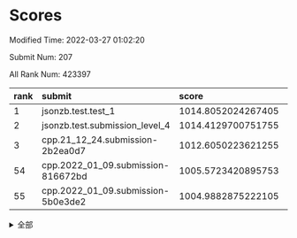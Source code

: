 # Scores

Modified Time: 2022-03-27 01:02:20

Submit Num: 207

All Rank Num: 423397

| rank |               submit               |       score        |       sigma        | pk_num |
| :--- | :--------------------------------- | :----------------- | :----------------- | :----- |
| 1    | jsonzb.test.test_1                 | 1014.8052024267405 | 0.8415081859050211 | 8179   |
| 2    | jsonzb.test.submission_level_4     | 1014.4129700751755 | 0.8085915507513578 | 8180   |
| 3    | cpp.21_12_24.submission-2b2ea0d7   | 1012.6050223621255 | 0.812160131487173  | 8183   |
| 54   | cpp.2022_01_09.submission-816672bd | 1005.5723420895753 | 0.7216320784374294 | 8183   |
| 55   | cpp.2022_01_09.submission-5b0e3de2 | 1004.9882875222105 | 0.7222395888746096 | 8179   |


<details>
<summary>全部</summary>

| rank |                 submit                 |       score        |       sigma        | pk_num |
| :--- | :------------------------------------- | :----------------- | :----------------- | :----- |
| 1    | jsonzb.test.test_1                     | 1014.8052024267405 | 0.8415081859050211 | 8179   |
| 2    | jsonzb.test.submission_level_4         | 1014.4129700751755 | 0.8085915507513578 | 8180   |
| 3    | cpp.21_12_24.submission-2b2ea0d7       | 1012.6050223621255 | 0.812160131487173  | 8183   |
| 4    | gobigger.level_3.submission_level_3_21 | 1011.6941930134836 | 0.7651359732738854 | 8187   |
| 5    | gobigger.level_3.submission_level_3_2  | 1011.6907082138629 | 0.7824968681951582 | 8176   |
| 6    | gobigger.level_3.submission_level_3_48 | 1011.6163424847575 | 0.7972004812228796 | 8183   |
| 7    | gobigger.level_3.submission_level_3_39 | 1011.4585476508622 | 0.7610603741965817 | 8181   |
| 8    | gobigger.level_3.submission_level_3_30 | 1011.272991062478  | 0.7715767642426892 | 8175   |
| 9    | gobigger.level_3.submission_level_3_26 | 1011.1488584325683 | 0.7616952115066817 | 8181   |
| 10   | gobigger.level_3.submission_level_3_5  | 1011.0766080084616 | 0.7609089661188938 | 8183   |
| 11   | gobigger.level_3.submission_level_3_11 | 1011.0540607989984 | 0.7815588068491963 | 8182   |
| 12   | gobigger.level_3.submission_level_3_31 | 1010.9428674930352 | 0.7678952121148861 | 8180   |
| 13   | gobigger.level_3.submission_level_3_19 | 1010.9413229709355 | 0.7653278068113083 | 8180   |
| 14   | gobigger.level_3.submission_level_3_29 | 1010.7014020383747 | 0.7653648549996346 | 8182   |
| 15   | gobigger.level_3.submission_level_3_38 | 1010.6586786114891 | 0.7740041646246545 | 8185   |
| 16   | gobigger.level_3.submission_level_3_43 | 1010.6093567128916 | 0.7673033312695547 | 8183   |
| 17   | gobigger.level_3.submission_level_3_6  | 1010.5237749374999 | 0.7804584855550507 | 8186   |
| 18   | gobigger.level_3.submission_level_3_40 | 1010.3491325493928 | 0.7638210560168108 | 8184   |
| 19   | gobigger.level_3.submission_level_3_13 | 1010.2887757909263 | 0.7556623735492615 | 8183   |
| 20   | gobigger.level_3.submission_level_3_25 | 1010.2868491838586 | 0.7627186687650114 | 8185   |
| 21   | gobigger.level_3.submission_level_3_27 | 1010.2587895433    | 0.765084549739686  | 8184   |
| 22   | gobigger.level_3.submission_level_3_33 | 1010.2015750476835 | 0.7900914987483143 | 8184   |
| 23   | gobigger.level_3.submission_level_3_0  | 1010.1941104546796 | 0.7599810161475581 | 8181   |
| 24   | gobigger.level_3.submission_level_3_36 | 1010.0869300786085 | 0.7427496635945415 | 8186   |
| 25   | gobigger.level_3.submission_level_3_37 | 1010.0642774426614 | 0.7546822760187158 | 8182   |
| 26   | gobigger.level_3.submission_level_3_8  | 1010.0259379181651 | 0.7622913657493755 | 8185   |
| 27   | gobigger.level_3.submission_level_3_15 | 1009.9674948812163 | 0.7701115862523188 | 8180   |
| 28   | gobigger.level_3.submission_level_3_32 | 1009.9472737255608 | 0.7587244943786592 | 8180   |
| 29   | gobigger.level_3.submission_level_3_35 | 1009.9187950058439 | 0.7470723245031797 | 8180   |
| 30   | gobigger.level_3.submission_level_3_42 | 1009.7546947849415 | 0.7830600736000982 | 8175   |
| 31   | gobigger.level_3.submission_level_3_1  | 1009.6808986841561 | 0.7619742615869485 | 8180   |
| 32   | gobigger.level_3.submission_level_3_49 | 1009.6469519741831 | 0.7692770716232052 | 8184   |
| 33   | gobigger.level_3.submission_level_3_45 | 1009.6373015841401 | 0.7422295022911964 | 8178   |
| 34   | gobigger.level_3.submission_level_3_4  | 1009.578428248987  | 0.7619291415028018 | 8181   |
| 35   | gobigger.level_3.submission_level_3_17 | 1009.5506810061773 | 0.7526938986291009 | 8178   |
| 36   | gobigger.level_3.submission_level_3_16 | 1009.5393363604137 | 0.7407972626682743 | 8182   |
| 37   | gobigger.level_3.submission_level_3_12 | 1009.5269167158854 | 0.7585607803157423 | 8183   |
| 38   | gobigger.level_3.submission_level_3_18 | 1009.4840495156453 | 0.7439325738384169 | 8181   |
| 39   | gobigger.level_3.submission_level_3_22 | 1009.361800459182  | 0.7725235629261192 | 8176   |
| 40   | gobigger.level_3.submission_level_3_14 | 1009.3531045674455 | 0.762656958221261  | 8180   |
| 41   | gobigger.level_3.submission_level_3_10 | 1009.3150288811753 | 0.7503932593540722 | 8184   |
| 42   | gobigger.level_3.submission_level_3_3  | 1009.3030208568904 | 0.7421591361274669 | 8187   |
| 43   | gobigger.level_3.submission_level_3_9  | 1009.1974740117095 | 0.7507643320345725 | 8178   |
| 44   | gobigger.level_3.submission_level_3_47 | 1009.0282061892436 | 0.7656144970370246 | 8182   |
| 45   | gobigger.level_3.submission_level_3_44 | 1009.00684282074   | 0.752543703528701  | 8179   |
| 46   | gobigger.level_3.submission_level_3_20 | 1008.9645766278253 | 0.7562478335162176 | 8186   |
| 47   | gobigger.level_3.submission_level_3_46 | 1008.8601191551841 | 0.7470902017236544 | 8181   |
| 48   | gobigger.level_3.submission_level_3_24 | 1008.7648064213154 | 0.7606740776158396 | 8183   |
| 49   | gobigger.level_3.submission_level_3_7  | 1008.6979520469191 | 0.7542177512849007 | 8187   |
| 50   | gobigger.level_3.submission_level_3_41 | 1008.6862564051299 | 0.7786617226207349 | 8182   |
| 51   | gobigger.level_3.submission_level_3_23 | 1008.5216466386385 | 0.7305863928122316 | 8189   |
| 52   | gobigger.level_3.submission_level_3_34 | 1008.4545595753377 | 0.7304623098394811 | 8178   |
| 53   | gobigger.level_3.submission_level_3_28 | 1008.3090739704174 | 0.7303331323698004 | 8183   |
| 54   | cpp.2022_01_09.submission-816672bd     | 1005.5723420895753 | 0.7216320784374294 | 8183   |
| 55   | cpp.2022_01_09.submission-5b0e3de2     | 1004.9882875222105 | 0.7222395888746096 | 8179   |
| 56   | gobigger.level_1.submission_level_1_28 | 1004.654807972333  | 0.731093193135459  | 8184   |
| 57   | gobigger.level_1.submission_level_1_27 | 1004.5079050996643 | 0.7148539498141467 | 8180   |
| 58   | gobigger.level_1.submission_level_1_8  | 1004.5064038499759 | 0.7231263019712384 | 8181   |
| 59   | gobigger.level_1.submission_level_1_41 | 1004.4387476219383 | 0.7138605790666578 | 8182   |
| 60   | gobigger.level_1.submission_level_1_35 | 1004.2858224487746 | 0.7170992491032703 | 8185   |
| 61   | gobigger.level_1.submission_level_1_15 | 1004.2226758942371 | 0.7258630642562638 | 8183   |
| 62   | gobigger.level_1.submission_level_1_1  | 1004.1363715144067 | 0.7169365229389536 | 8178   |
| 63   | gobigger.level_1.submission_level_1_34 | 1004.0421818207392 | 0.7205087645074956 | 8179   |
| 64   | gobigger.level_1.submission_level_1_7  | 1004.0326594057351 | 0.7251069957092655 | 8184   |
| 65   | gobigger.level_1.submission_level_1_3  | 1003.9502261883007 | 0.727231996996932  | 8184   |
| 66   | gobigger.level_1.submission_level_1_20 | 1003.9360284312339 | 0.7219369237783975 | 8184   |
| 67   | gobigger.level_1.submission_level_1_32 | 1003.912665628185  | 0.7075588320499147 | 8185   |
| 68   | gobigger.level_1.submission_level_1_42 | 1003.8489557924973 | 0.7221643751854818 | 8181   |
| 69   | gobigger.level_1.submission_level_1_40 | 1003.7118010644024 | 0.7203651557391028 | 8182   |
| 70   | gobigger.level_1.submission_level_1_19 | 1003.5909806723699 | 0.7098550606119434 | 8181   |
| 71   | gobigger.level_1.submission_level_1_10 | 1003.5806128079716 | 0.7260548585203462 | 8181   |
| 72   | gobigger.level_1.submission_level_1_47 | 1003.5654248530686 | 0.7067180073334245 | 8183   |
| 73   | gobigger.level_1.submission_level_1_33 | 1003.5641078903446 | 0.7153215811861264 | 8178   |
| 74   | gobigger.level_1.submission_level_1_49 | 1003.5503604445247 | 0.7193216169407732 | 8180   |
| 75   | gobigger.level_1.submission_level_1_24 | 1003.5211905938235 | 0.7122374468703514 | 8186   |
| 76   | gobigger.level_1.submission_level_1_13 | 1003.5101327741041 | 0.7144311833811233 | 8184   |
| 77   | gobigger.level_1.submission_level_1_18 | 1003.4091299399402 | 0.720333834194179  | 8178   |
| 78   | gobigger.level_1.submission_level_1_2  | 1003.3923705752934 | 0.7261095550287168 | 8186   |
| 79   | gobigger.level_1.submission_level_1_22 | 1003.3572173039715 | 0.7187575615958267 | 8180   |
| 80   | gobigger.level_1.submission_level_1_43 | 1003.3131436635906 | 0.7114876109895952 | 8181   |
| 81   | gobigger.level_1.submission_level_1_38 | 1003.2999605513525 | 0.7135987873610127 | 8182   |
| 82   | gobigger.level_1.submission_level_1_14 | 1003.2943635138807 | 0.7069937949835203 | 8177   |
| 83   | gobigger.level_1.submission_level_1_21 | 1003.2395986193219 | 0.7190380777023746 | 8185   |
| 84   | gobigger.level_1.submission_level_1_30 | 1003.1711368699677 | 0.7131447169001092 | 8182   |
| 85   | gobigger.level_1.submission_level_1_4  | 1003.143945083752  | 0.7121948644630126 | 8181   |
| 86   | gobigger.level_1.submission_level_1_37 | 1003.0362883482934 | 0.7180870315147524 | 8182   |
| 87   | gobigger.level_1.submission_level_1_48 | 1002.9809724859472 | 0.7179738327203953 | 8182   |
| 88   | gobigger.level_1.submission_level_1_5  | 1002.9471036629058 | 0.717910343051873  | 8179   |
| 89   | gobigger.level_1.submission_level_1_23 | 1002.7942954509062 | 0.713070004843628  | 8181   |
| 90   | gobigger.level_1.submission_level_1_31 | 1002.7574451985196 | 0.7128625422699233 | 8182   |
| 91   | gobigger.level_1.submission_level_1_26 | 1002.7263662659034 | 0.7101979309974965 | 8183   |
| 92   | gobigger.level_1.submission_level_1_9  | 1002.6933517147085 | 0.7104329250625315 | 8184   |
| 93   | gobigger.level_1.submission_level_1_36 | 1002.578803818442  | 0.7240368980502627 | 8174   |
| 94   | gobigger.level_1.submission_level_1_29 | 1002.5623873889006 | 0.7081339193366308 | 8189   |
| 95   | gobigger.level_1.submission_level_1_25 | 1002.5421954658249 | 0.7116240655150537 | 8178   |
| 96   | gobigger.level_1.submission_level_1_46 | 1002.5110906858702 | 0.7206752093955553 | 8179   |
| 97   | gobigger.level_1.submission_level_1_0  | 1002.4053833451011 | 0.7052969305886784 | 8181   |
| 98   | gobigger.level_1.submission_level_1_6  | 1002.382610553167  | 0.7083086835234058 | 8180   |
| 99   | gobigger.level_1.submission_level_1_17 | 1002.3495200901582 | 0.7083927880163209 | 8181   |
| 100  | gobigger.level_1.submission_level_1_39 | 1002.2094464079568 | 0.7126722306394278 | 8172   |
| 101  | gobigger.level_1.submission_level_1_11 | 1002.195538792843  | 0.7072145999605817 | 8179   |
| 102  | gobigger.level_1.submission_level_1_12 | 1002.1503227406298 | 0.7140166708646631 | 8181   |
| 103  | gobigger.level_1.submission_level_1_45 | 1002.1211765422216 | 0.7210302458337567 | 8186   |
| 104  | gobigger.level_1.submission_level_1_44 | 1002.1179057827948 | 0.7131780635613444 | 8179   |
| 105  | gobigger.level_1.submission_level_1_16 | 1000.9375376761623 | 0.7079142903743209 | 8184   |
| 106  | gobigger.random.submission_random_20   | 997.72759281212    | 0.710355446199071  | 8180   |
| 107  | gobigger.random.submission_random_2    | 997.6134499586705  | 0.7040813281359007 | 8181   |
| 108  | gobigger.random.submission_random_41   | 997.4949038246945  | 0.7042018979892855 | 8190   |
| 109  | gobigger.random.submission_random_28   | 997.4752498215162  | 0.7155541436680578 | 8183   |
| 110  | gobigger.random.submission_random_19   | 997.4339721386102  | 0.7011610034421797 | 8180   |
| 111  | gobigger.random.submission_random_5    | 997.3165893093304  | 0.704250534050955  | 8173   |
| 112  | gobigger.random.submission_random_11   | 997.2287421343073  | 0.7156983739704161 | 8180   |
| 113  | gobigger.random.submission_random_29   | 997.1177020177437  | 0.7061754289354522 | 8185   |
| 114  | gobigger.random.submission_random_27   | 996.8618800692736  | 0.7078591621868499 | 8180   |
| 115  | gobigger.random.submission_random_42   | 996.6090567009502  | 0.7113595967322006 | 8183   |
| 116  | gobigger.random.submission_random_48   | 996.608821249423   | 0.7038762721764852 | 8187   |
| 117  | gobigger.random.submission_random_30   | 996.5316060170467  | 0.7087419159763618 | 8184   |
| 118  | gobigger.random.submission_random_38   | 996.5159415473021  | 0.7184674354244993 | 8181   |
| 119  | gobigger.random.submission_random_35   | 996.4922063576574  | 0.7039727331497266 | 8184   |
| 120  | gobigger.random.submission_random_36   | 996.4656233881151  | 0.6993947326660982 | 8182   |
| 121  | gobigger.random.submission_random_10   | 996.4288369696364  | 0.7048775701738342 | 8174   |
| 122  | gobigger.random.submission_random_15   | 996.4173695026226  | 0.7162060029025518 | 8181   |
| 123  | gobigger.random.submission_random_43   | 996.3914237175485  | 0.7303065217105872 | 8182   |
| 124  | gobigger.random.submission_random_13   | 996.2657337578199  | 0.7010565488043591 | 8183   |
| 125  | gobigger.random.submission_random_16   | 996.2279693323813  | 0.7124372191307964 | 8181   |
| 126  | gobigger.random.submission_random_18   | 996.1877416766854  | 0.7158760863357149 | 8181   |
| 127  | gobigger.random.submission_random_4    | 996.1730689274148  | 0.6922188658362156 | 8187   |
| 128  | gobigger.random.submission_random_37   | 996.0352159813133  | 0.7124700418613208 | 8183   |
| 129  | gobigger.random.submission_random_7    | 996.0083790503347  | 0.7188953939003134 | 8181   |
| 130  | gobigger.random.submission_random_34   | 995.9504919571126  | 0.7074239377858513 | 8181   |
| 131  | gobigger.random.submission_random_47   | 995.9389189490664  | 0.7157475559761299 | 8179   |
| 132  | gobigger.random.submission_random_45   | 995.9244423029361  | 0.7069676128572785 | 8183   |
| 133  | gobigger.random.submission_random_12   | 995.9184182918527  | 0.7012837037960897 | 8181   |
| 134  | gobigger.random.submission_random_21   | 995.9095193792776  | 0.7024469725361451 | 8180   |
| 135  | gobigger.random.submission_random_26   | 995.88025701688    | 0.7000410498371925 | 8186   |
| 136  | gobigger.random.submission_random_17   | 995.8772453170322  | 0.7128176231018893 | 8183   |
| 137  | gobigger.random.submission_random_24   | 995.8569395159478  | 0.6985153067515216 | 8176   |
| 138  | gobigger.random.submission_random_40   | 995.8451900341928  | 0.7124035288079112 | 8180   |
| 139  | gobigger.random.submission_random_44   | 995.8210938195763  | 0.7052581988692792 | 8187   |
| 140  | gobigger.random.submission_random_31   | 995.8131583945338  | 0.7147143430727172 | 8176   |
| 141  | gobigger.random.submission_random_14   | 995.6729257947561  | 0.7143193344472725 | 8181   |
| 142  | gobigger.random.submission_random_6    | 995.6220568306746  | 0.7145804591942735 | 8180   |
| 143  | gobigger.random.submission_random_33   | 995.4649251525047  | 0.7156069422751339 | 8183   |
| 144  | gobigger.random.submission_random_3    | 995.3646057879454  | 0.7305819665877601 | 8181   |
| 145  | gobigger.random.submission_random_25   | 995.3534549668625  | 0.7329814624986694 | 8185   |
| 146  | gobigger.random.submission_random_0    | 995.2740281937524  | 0.7115853423134985 | 8178   |
| 147  | gobigger.random.submission_random_9    | 995.1797908928233  | 0.7088307729014786 | 8182   |
| 148  | gobigger.random.submission_random_39   | 995.0962642080079  | 0.709085745241847  | 8180   |
| 149  | gobigger.random.submission_random_32   | 994.988562667243   | 0.7273562837497007 | 8181   |
| 150  | gobigger.random.submission_random_23   | 994.8233916291721  | 0.704761236534869  | 8184   |
| 151  | gobigger.random.submission_random_8    | 994.6694296709863  | 0.7106185419841679 | 8182   |
| 152  | gobigger.random.submission_random_49   | 994.6520193469053  | 0.7262715067920068 | 8182   |
| 153  | gobigger.random.submission_random_1    | 994.6181255572833  | 0.7072754084883967 | 8184   |
| 154  | gobigger.random.submission_random_46   | 994.601752458902   | 0.7059019263153524 | 8184   |
| 155  | gobigger.level_2.submission_level_2_43 | 994.4093560920809  | 0.7433213567752409 | 8179   |
| 156  | gobigger.level_2.submission_level_2_22 | 994.1968013265066  | 0.7288776598179257 | 8182   |
| 157  | gobigger.random.submission_random_22   | 994.062289473875   | 0.7164936167869825 | 8183   |
| 158  | gobigger.level_2.submission_level_2_29 | 993.6777299077453  | 0.7439624283837227 | 8180   |
| 159  | gobigger.level_2.submission_level_2_1  | 993.6292411915548  | 0.734444199935565  | 8183   |
| 160  | gobigger.level_2.submission_level_2_38 | 993.6047906473214  | 0.732816693008713  | 8182   |
| 161  | gobigger.level_2.submission_level_2_18 | 993.494399577627   | 0.7462052113570283 | 8184   |
| 162  | gobigger.level_2.submission_level_2_41 | 993.4693628433859  | 0.7326941443474951 | 8179   |
| 163  | gobigger.level_2.submission_level_2_32 | 993.3418432666114  | 0.7517040331642585 | 8178   |
| 164  | gobigger.level_2.submission_level_2_17 | 993.1717345453839  | 0.7535830800324326 | 8182   |
| 165  | gobigger.level_2.submission_level_2_27 | 992.9212461932455  | 0.7551881425289516 | 8179   |
| 166  | gobigger.level_2.submission_level_2_12 | 992.8976107338046  | 0.7349123986704506 | 8181   |
| 167  | gobigger.level_2.submission_level_2_15 | 992.8930578450523  | 0.7416521114774459 | 8182   |
| 168  | gobigger.level_2.submission_level_2_28 | 992.8763013535355  | 0.7311903089630366 | 8183   |
| 169  | gobigger.level_2.submission_level_2_5  | 992.8340719993994  | 0.7548484370416191 | 8187   |
| 170  | gobigger.level_2.submission_level_2_9  | 992.825445178744   | 0.737758691625635  | 8184   |
| 171  | gobigger.level_2.submission_level_2_47 | 992.8095399395787  | 0.7255858871644202 | 8181   |
| 172  | gobigger.level_2.submission_level_2_19 | 992.7677541891272  | 0.7519656853871095 | 8181   |
| 173  | gobigger.level_2.submission_level_2_33 | 992.7016636757538  | 0.7507040040575047 | 8183   |
| 174  | gobigger.level_2.submission_level_2_10 | 992.301164031583   | 0.7322831556954081 | 8182   |
| 175  | gobigger.level_2.submission_level_2_20 | 992.2868506683827  | 0.7470048309057762 | 8184   |
| 176  | gobigger.level_2.submission_level_2_30 | 992.2234849216459  | 0.739479954659121  | 8186   |
| 177  | gobigger.level_2.submission_level_2_3  | 992.1832017739691  | 0.7458156147018024 | 8178   |
| 178  | gobigger.level_2.submission_level_2_37 | 992.1311334946591  | 0.7472625502134894 | 8179   |
| 179  | gobigger.level_2.submission_level_2_45 | 992.0928361463448  | 0.7640270279923425 | 8180   |
| 180  | gobigger.level_2.submission_level_2_6  | 992.0681854611729  | 0.7384516642186959 | 8182   |
| 181  | gobigger.level_2.submission_level_2_4  | 992.0450197471511  | 0.7762067013213864 | 8179   |
| 182  | gobigger.level_2.submission_level_2_42 | 992.0239742480559  | 0.7363673314576821 | 8176   |
| 183  | gobigger.level_2.submission_level_2_0  | 992.0043777520938  | 0.7455908005418825 | 8183   |
| 184  | gobigger.level_2.submission_level_2_11 | 991.9867874024912  | 0.7734402199292334 | 8182   |
| 185  | gobigger.level_2.submission_level_2_2  | 991.969956949974   | 0.7505160447844439 | 8181   |
| 186  | gobigger.level_2.submission_level_2_26 | 991.669778130235   | 0.7373092839680526 | 8184   |
| 187  | gobigger.level_2.submission_level_2_8  | 991.653509513417   | 0.7599377405719767 | 8179   |
| 188  | gobigger.level_2.submission_level_2_31 | 991.6215049284688  | 0.744577902888509  | 8180   |
| 189  | gobigger.level_2.submission_level_2_39 | 991.6197962289505  | 0.7433688135414585 | 8177   |
| 190  | gobigger.level_2.submission_level_2_24 | 991.5687776991622  | 0.7451071594050046 | 8188   |
| 191  | gobigger.level_2.submission_level_2_48 | 991.52267621598    | 0.7265684030026263 | 8180   |
| 192  | gobigger.level_2.submission_level_2_44 | 991.5163711523023  | 0.7429220403121332 | 8182   |
| 193  | gobigger.level_2.submission_level_2_40 | 991.4513020691778  | 0.7330734468694039 | 8183   |
| 194  | gobigger.level_2.submission_level_2_36 | 991.3879652711923  | 0.7367541660066229 | 8184   |
| 195  | gobigger.level_2.submission_level_2_49 | 991.2973058009251  | 0.7482404789121055 | 8180   |
| 196  | gobigger.level_2.submission_level_2_13 | 991.2945967066249  | 0.7573494042807686 | 8181   |
| 197  | gobigger.level_2.submission_level_2_25 | 991.2293888730984  | 0.7651813796000912 | 8182   |
| 198  | gobigger.level_2.submission_level_2_46 | 991.0693755909915  | 0.7566046847684945 | 8182   |
| 199  | gobigger.level_2.submission_level_2_23 | 991.0553649379794  | 0.7526193054281108 | 8182   |
| 200  | gobigger.level_2.submission_level_2_35 | 991.0249613107441  | 0.7520675996263416 | 8180   |
| 201  | gobigger.level_2.submission_level_2_14 | 991.0189370187246  | 0.7649720609899493 | 8179   |
| 202  | gobigger.level_2.submission_level_2_16 | 990.7107726739868  | 0.7699610359227469 | 8184   |
| 203  | gobigger.level_2.submission_level_2_34 | 990.3338637483487  | 0.7687026226164739 | 8181   |
| 204  | gobigger.level_2.submission_level_2_7  | 990.1197238592391  | 0.7757628971688041 | 8180   |
| 205  | gobigger.level_2.submission_level_2_21 | 989.9807863385023  | 0.7951967360806016 | 8180   |
| 206  | gobigger.none.submission_none_1        | 976.9058961316844  | 1.4402974886972855 | 8182   |
| 207  | gobigger.none.submission_none_0        | 976.1774113461012  | 1.3465650349280016 | 8179   |

</details>